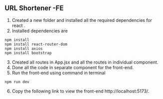 ## URL Shortener -FE

1.  Created a new folder and installed all the required dependencies for react .
2. Installed dependencies are

```
npm install 
npm install react-router-dom
npm install axios
npm install bootstrap

```
3. Created all routes in App.jsx and all the routes in individual component.
4. Done all the code in separate component for the front-end.
5. Run the front-end using command in terminal

```
npm run dev

```

6. Copy the following link to view the front-end http://localhost:5173/.

